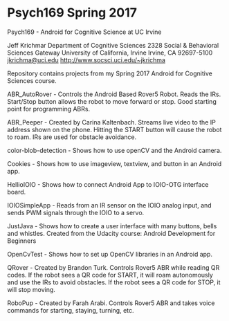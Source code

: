 # Psych169 Spring 2017
Psych169 - Android for Cognitive Science at UC Irvine

Jeff Krichmar
Department of Cognitive Sciences
2328 Social & Behavioral Sciences Gateway
University of California, Irvine
Irvine, CA 92697-5100
jkrichma@uci.edu
http://www.socsci.uci.edu/~jkrichma

Repository contains projects from my Spring 2017 Android for Cognitive Sciences course.

ABR_AutoRover - Controls the Android Based Rover5 Robot. Reads the IRs. Start/Stop button allows the robot to move forward or stop. Good starting point for programming ABRs.

ABR_Peeper - Created by Carina Kaltenbach. Streams live video to the IP address shown on the phone. Hitting the START button will cause the robot to roam. IRs are used for obstacle avoidance.

color-blob-detection - Shows how to use openCV and the Android camera. 

Cookies - Shows how to use imageview, textview, and button in an Android app.

HellioIOIO - Shows how to connect Android App to IOIO-OTG interface board.

IOIOSimpleApp - Reads from an IR sensor on the IOIO analog input, and sends PWM signals through the IOIO to a servo.

JustJava - Shows how to create a user interface with many buttons, bells and whistles. Created from the Udacity course: Android Development for Beginners

OpenCvTest - Shows how to set up OpenCV libraries in an Android app.

QRover - Created by Brandon Turk. Controls Rover5 ABR while reading QR codes. If the robot sees a QR code for START, it will roam autonomously and use the IRs to avoid obstacles. If the robot sees a QR code for STOP, it will stop moving.

RoboPup - Created by Farah Arabi.  Controls Rover5 ABR and takes voice commands for starting, staying, turning, etc.
